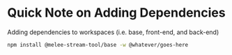 # Quick Note on Adding Dependencies
Adding dependencies to workspaces (i.e. base, front-end, and back-end)

```bash
npm install @melee-stream-tool/base -w @whatever/goes-here
```